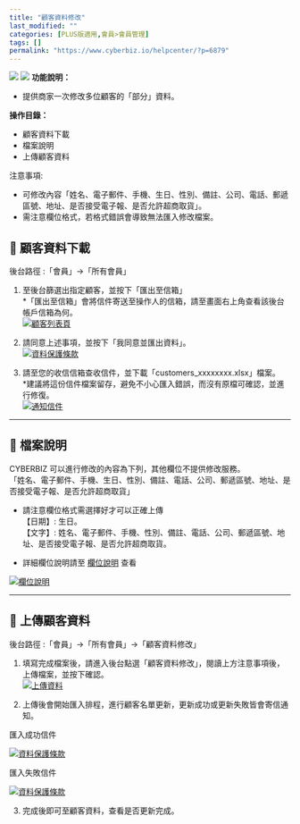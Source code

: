 ```yaml
---
title: "顧客資料修改"
last_modified: ""
categories: [PLUS版適用,會員>會員管理]
tags: []
permalink: "https://www.cyberbiz.io/helpcenter/?p=6879"
---
```


![](https://www.cyberbiz.io/helpcenter/wp-content/uploads/一般版3.png)
![](https://www.cyberbiz.io/helpcenter/wp-content/uploads/PLUS版3.png)
**功能說明：**  

* 提供商家一次修改多位顧客的「部分」資料。

**操作目錄：**

* 顧客資料下載
* 檔案說明
* 上傳顧客資料

注意事項:  

* 可修改內容「姓名、電子郵件、手機、生日、性別、備註、公司、電話、郵遞區號、地址、是否接受電子報、是否允許超商取貨」。
* 需注意欄位格式，若格式錯誤會導致無法匯入修改檔案。 



## 📌 顧客資料下載



後台路徑 :「會員」→「所有會員」  


1. 至後台篩選出指定顧客，並按下「匯出至信箱」  
*「匯出至信箱」會將信件寄送至操作人的信箱，請至畫面右上角查看該後台帳戶信箱為何。  
[![顧客列表頁](https://www.cyberbiz.io/support/wp-content/uploads/顧客資料修改教學01.png)](https://www.cyberbiz.io/support/wp-content/uploads/顧客資料修改教學01.png)



2. 請同意上述事項，並按下「我同意並匯出資料」。  
[![資料保護條款](https://www.cyberbiz.io/support/wp-content/uploads/顧客資料修改教學02.png)](https://www.cyberbiz.io/support/wp-content/uploads/顧客資料修改教學02.png)



3. 請至您的收信信箱查收信件，並下載「customers_xxxxxxxx.xlsx」檔案。  
*建議將這份信件檔案留存，避免不小心匯入錯誤，而沒有原檔可確認，並進行修復。  
[![通知信件](https://www.cyberbiz.io/support/wp-content/uploads/顧客資料修改教學03.png)](https://www.cyberbiz.io/support/wp-content/uploads/顧客資料修改教學03.png)



* * *



## 📌 檔案說明


CYBERBIZ 可以進行修改的內容為下列，其他欄位不提供修改服務。  
「姓名、電子郵件、手機、生日、性別、備註、電話、公司、郵遞區號、地址、是否接受電子報、是否允許超商取貨」  

* 請注意欄位格式需選擇好才可以正確上傳  
【日期】: 生日。  
【文字】: 姓名、電子郵件、手機、性別、備註、電話、公司、郵遞區號、地址、是否接受電子報、是否允許超商取貨。

* 詳細欄位說明請至 [欄位說明](https://www.cyberbiz.io/helpcenter/?p=264#sheet) 查看

[![欄位說明](https://www.cyberbiz.io/support/wp-content/uploads/顧客資料修改教學04.png)](https://www.cyberbiz.io/support/wp-content/uploads/顧客資料修改教學04.png)  

* * *



## 📌 上傳顧客資料



後台路徑 :「會員」→「所有會員」→「顧客資料修改」  


1. 填寫完成檔案後，請進入後台點選「顧客資料修改」，閱讀上方注意事項後，上傳檔案，並按下確認。  
[![上傳資料](https://www.cyberbiz.io/support/wp-content/uploads/顧客資料修改教學05.png)](https://www.cyberbiz.io/support/wp-content/uploads/顧客資料修改教學05.png)



2. 上傳後會開始匯入排程，進行顧客名單更新，更新成功或更新失敗皆會寄信通知。  


匯入成功信件

[![資料保護條款](https://www.cyberbiz.io/support/wp-content/uploads/顧客資料修改教學06.png)](https://www.cyberbiz.io/support/wp-content/uploads/顧客資料修改教學06.png)

匯入失敗信件

[![資料保護條款](https://www.cyberbiz.io/support/wp-content/uploads/顧客資料修改教學07.png)](https://www.cyberbiz.io/support/wp-content/uploads/顧客資料修改教學07.png)



3. 完成後即可至顧客資料，查看是否更新完成。

